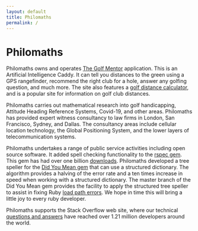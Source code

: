```yaml
---
layout: default
title: Philomaths
permalink: /
---
```

<h1>Philomaths</h1>
<p>Philomaths owns and operates <a href="https://www.thegolfmentor.com">The Golf Mentor</a> application. This is an Artificial Intelligence Caddy. It can tell you distances to the green using a GPS rangefinder, recommend the right club for a hole, answer any golfing question, and much more. The site also features a <a href="https://www.thegolfmentor.com/club_distance_calculator">golf distance calculator</a>, and is a popular site for information on golf club distances.</p>
<p>Philomaths carries out mathematical research into golf handicapping, Attitude Heading Reference Systems, Covid-19, and other areas. Philomaths has provided expert witness consultancy to law firms in London, San Francisco, Sydney, and Dallas. The consultancy areas include cellular location technology, the Global Positioning System, and the lower layers of telecommunication systems.</p>
<p>Philomaths undertakes a range of public service activities including open source software. It added spell checking functionality to the <a href="https://github.com/rspec/rspec-core/commit/cbd6d47051b2050fd8dbd0e3a3751b2364bc3842">rspec gem</a>. This gem has had over one billion <a href="https://rubygems.org/gems/rspec-core/versions/3.9.1">downloads</a>. Philomaths developed a tree speller for the <a href="https://github.com/ruby/did_you_mean/pull/119">Did You Mean gem</a> that can use a structured dictionary. The algorithm provides a halving of the error rate and a ten times increase in speed when working with a structured dictionary. The master branch of the Did You Mean gem provides the facility to apply the structured tree speller to assist in fixing Ruby <a href="https://github.com/ruby/did_you_mean/pull/143">load path errors</a>. We hope in time this will bring a little joy to every ruby developer.</p>
<p>Philomaths supports the Stack Overflow web site, where our technical <a href="https://stackoverflow.com/users/1299362/obromios">questions and answers</a> have reached over 1.21 million developers around the world.</p>
